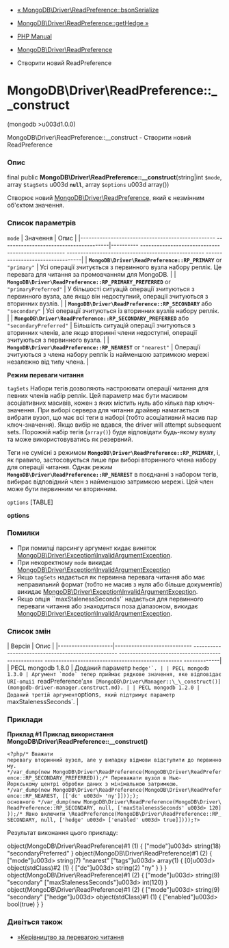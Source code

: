 - [«
MongoDB\Driver\ReadPreference::bsonSerialize](mongodb-driver-readpreference.bsonserialize.md)
- [MongoDB\Driver\ReadPreference::getHedge
»](mongodb-driver-readpreference.gethedge.md)

- [PHP Manual](index.md)
- [MongoDB\Driver\ReadPreference](class.mongodb-driver-readpreference.md)
- Створити новий ReadPreference

# MongoDB\Driver\ReadPreference::\_\_construct

(mongodb \>u003d1.0.0)

MongoDB\Driver\ReadPreference::\_\_construct - Створити новий
ReadPreference

### Опис

final public
**MongoDB\Driver\ReadPreference::\_\_construct**(string\|int `$mode`,
array `$tagSets` u003d **`null`**, array `$options` u003d array())

Створює новий
[MongoDB\Driver\ReadPreference](class.mongodb-driver-readpreference.md),
який є незмінним об'єктом значення.

### Список параметрів

`mode`
| Значення | Опис |
|------------------------------------------------- ---------------------------------------|---------- -------------------------------------------------- -------------------------------------------------- ---------------------------------|
| **`MongoDB\Driver\ReadPreference::RP_PRIMARY`** or `"primary"` | Усі операції зчитується з первинного вузла набору реплік. Це перевага для читання за промовчанням для MongoDB. |
| **`MongoDB\Driver\ReadPreference::RP_PRIMARY_PREFERRED`** or `"primaryPreferred"` | У більшості ситуацій операції зчитуються з первинного вузла, але якщо він недоступний, операції зчитуються з вторинних вузлів. |
| **`MongoDB\Driver\ReadPreference::RP_SECONDARY`** або `"secondary"` | Усі операції зчитуються із вторинних вузлів набору реплік. |
| **`MongoDB\Driver\ReadPreference::RP_SECONDARY_PREFERRED`** або `"secondaryPreferred"` | Більшість ситуацій операції зчитуються з вторинних членів, але якщо вторинні члени недоступні, операції зчитуються з первинного вузла. |
| **`MongoDB\Driver\ReadPreference::RP_NEAREST`** or `"nearest"` | Операції зчитуються з члена набору реплік із найменшою затримкою мережі незалежно від типу члена. |

**Режим переваги читання**

`tagSets`
Набори тегів дозволяють настроювати операції читання для певних
членів набір реплік. Цей параметр має бути масивом асоціативних
масивів, кожен з яких містить нуль або кілька пар
ключ-значення. При виборі сервера для читання драйвер намагається
вибрати вузол, що має всі теги в наборі (тобто асоціативний масив пар
ключ-значення). Якщо вибір не вдався, the driver will attempt subsequent
sets. Порожній набір тегів (`array()`) буде відповідати будь-якому вузлу та
може використовуватись як резервний.

Теги не сумісні з режимом
**`MongoDB\Driver\ReadPreference::RP_PRIMARY`**, і, як правило,
застосовується лише при виборі вторинного члена набору для операції
читання. Однак режим **`MongoDB\Driver\ReadPreference::RP_NEAREST`** в
поєднанні з набором тегів, вибирає відповідний член з найменшою
затримкою мережі. Цей член може бути первинним чи вторинним.

`options`
[TABLE]

**options**

### Помилки

- При помилці парсингу аргумент кидає виняток
[MongoDB\Driver\Exception\InvalidArgumentException](class.mongodb-driver-exception-invalidargumentexception.md).
- При некоректному `mode` викидає
[MongoDB\Driver\Exception\InvalidArgumentException](class.mongodb-driver-exception-invalidargumentexception.md)
- Якщо `tagSets` надається як первинна перевага читання або
має неправильний формат (тобто не масив з нуля або більше
документів) викидає
[MongoDB\Driver\Exception\InvalidArgumentException](class.mongodb-driver-exception-invalidargumentexception.md).
- Якщо опція ``maxStalenessSeconds'` надається для первинного
переваги читання або знаходиться поза діапазоном, викидає
[MongoDB\Driver\Exception\InvalidArgumentException](class.mongodb-driver-exception-invalidargumentexception.md).

### Список змін

| Версія | Опис |
|--------------------|---------------------------- -------------------------------------------------- -------------------------------------------------- -------------------------------------------------- -------------|
| PECL mongodb 1.8.0 | Доданий параметр ``hedge'`. |
| PECL mongodb 1.3.0 | Аргумент `mode` тепер приймає рядкове значення, яке відповідає URI-опції ``readPreference'` для [MongoDB\Driver\Manager::\_\_construct()](mongodb-driver-manager.construct.md). |
| PECL mongodb 1.2.0 | Доданий третій аргумент `options`, який підтримує параметр `maxStalenessSeconds`. |

### Приклади

**Приклад #1 Приклад використання
**MongoDB\Driver\ReadPreference::\_\_construct()****

`<?php/* Вважати перевагу вторинний вузол, але у випадку відмови відступити до первинному. */var_dump(new MongoDB\Driver\ReadPreference(MongoDB\Driver\ReadPreference::RP_SECONDARY_PREFERRED));/* Переважати вузол в Нью-Йоркському центрі обробки даних з мінімальною затримкою. */var_dump(new MongoDB\Driver\ReadPreference(MongoDB\Driver\ReadPreference::RP_NEAREST, [['dc' u003d> 'ny']]));); основного */var_dump(new MongoDB\Driver\ReadPreference(MongoDB\Driver\ReadPreference::RP_SECONDARY, null, ['maxStalenessSeconds' u003d> 120]));/* Явно включити \ReadPreference(MongoDB\Driver\ReadPreference::RP_SECONDARY, null, ['hedge' u003d> ['enabled' u003d> true]])));?> `

Результат виконання цього прикладу:

object(MongoDB\Driver\ReadPreference)#1 (1) {
["mode"]u003d>
string(18) "secondaryPreferred"
}
object(MongoDB\Driver\ReadPreference)#1 (2) {
["mode"]u003d>
string(7) "nearest"
["tags"]u003d>
array(1) {
[0]u003d>
object(stdClass)#2 (1) {
["dc"]u003d>
string(2) "ny"
}
}
}
object(MongoDB\Driver\ReadPreference)#1 (2) {
["mode"]u003d>
string(9) "secondary"
["maxStalenessSeconds"]u003d>
int(120)
}
object(MongoDB\Driver\ReadPreference)#1 (2) {
["mode"]u003d>
string(9) "secondary"
["hedge"]u003d>
object(stdClass)#1 (1) {
["enabled"]u003d>
bool(true)
}
}

### Дивіться також

- [»Керівництво за перевагою
читання](https://www.mongodb.com/docs/manual/core/read-preference/)
